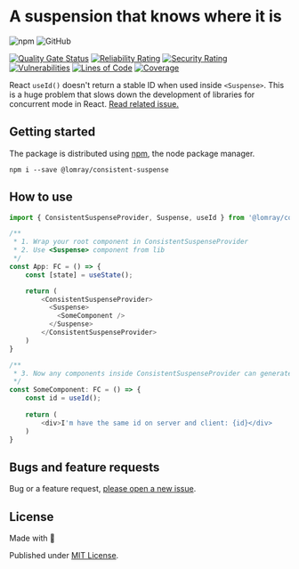 # A suspension that knows where it is

![npm](https://img.shields.io/npm/v/@lomray/consistent-suspense)
![GitHub](https://img.shields.io/github/license/Lomray-Software/consistent-suspense)

[![Quality Gate Status](https://sonarcloud.io/api/project_badges/measure?project=consistent-suspense&metric=alert_status)](https://sonarcloud.io/summary/new_code?id=consistent-suspense)
[![Reliability Rating](https://sonarcloud.io/api/project_badges/measure?project=consistent-suspense&metric=reliability_rating)](https://sonarcloud.io/summary/new_code?id=consistent-suspense)
[![Security Rating](https://sonarcloud.io/api/project_badges/measure?project=consistent-suspense&metric=security_rating)](https://sonarcloud.io/summary/new_code?id=consistent-suspense)
[![Vulnerabilities](https://sonarcloud.io/api/project_badges/measure?project=consistent-suspense&metric=vulnerabilities)](https://sonarcloud.io/summary/new_code?id=consistent-suspense)
[![Lines of Code](https://sonarcloud.io/api/project_badges/measure?project=consistent-suspense&metric=ncloc)](https://sonarcloud.io/summary/new_code?id=consistent-suspense)
[![Coverage](https://sonarcloud.io/api/project_badges/measure?project=consistent-suspense&metric=coverage)](https://sonarcloud.io/summary/new_code?id=consistent-suspense)

React `useId()` doesn't return a stable ID when used inside `<Suspense>`. This is a huge problem that slows down the development of libraries for concurrent mode in React. [Read related issue.](https://github.com/facebook/react/issues/24669)

## Getting started

The package is distributed using [npm](https://www.npmjs.com/), the node package manager.

```
npm i --save @lomray/consistent-suspense
```

## How to use
```typescript jsx
import { ConsistentSuspenseProvider, Suspense, useId } from '@lomray/consistent-suspense';

/**
 * 1. Wrap your root component in ConsistentSuspenseProvider
 * 2. Use <Suspense> component from lib
 */
const App: FC = () => {
    const [state] = useState();

    return (
        <ConsistentSuspenseProvider>
          <Suspense>
            <SomeComponent />
          </Suspense>
        </ConsistentSuspenseProvider>
    )
}

/**
 * 3. Now any components inside ConsistentSuspenseProvider can generate consistent id's
 */
const SomeComponent: FC = () => {
    const id = useId();
    
    return (
        <div>I'm have the same id on server and client: {id}</div>
    )
}
```

## Bugs and feature requests

Bug or a feature request, [please open a new issue](https://github.com/Lomray-Software/consistent-suspense/issues/new).

## License
Made with 💚

Published under [MIT License](./LICENSE).
